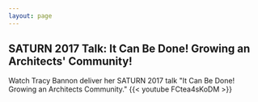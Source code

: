 ```yaml
---
layout: page
---
```


## SATURN 2017 Talk: It Can Be Done! Growing an Architects' Community!
Watch Tracy Bannon deliver her SATURN 2017 talk "It Can Be Done! Growing an Architects Community."
{{< youtube FCtea4sKoDM >}}
